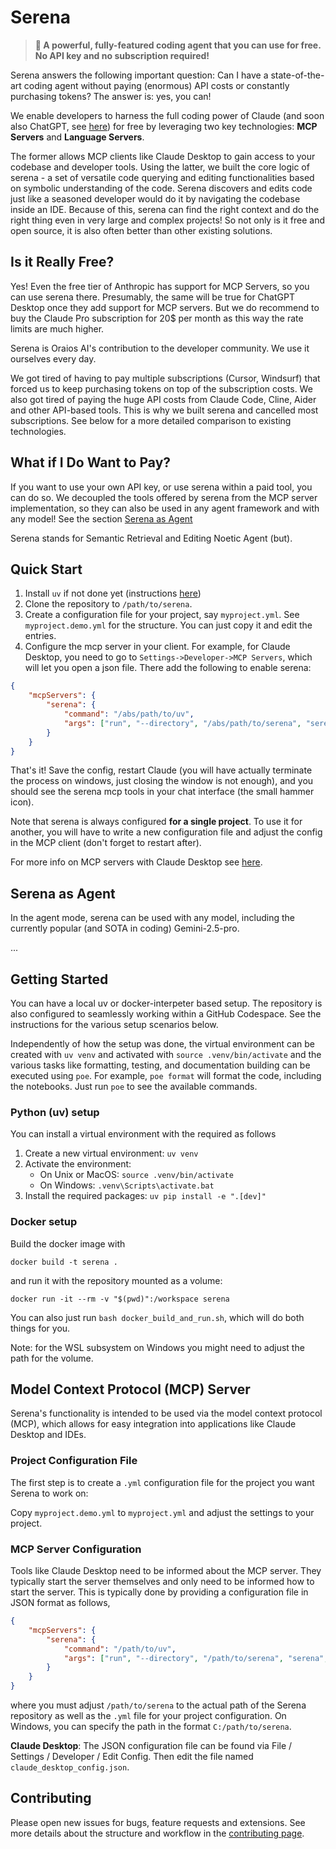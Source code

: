 # Serena

> **🚀 A powerful, fully-featured coding agent that you can use for free. No API key and no subscription required!**


Serena answers the following important question: 
Can I have a state-of-the-art coding agent without paying (enormous) API costs 
or constantly purchasing tokens? The answer is: yes, you can!

We enable developers to harness the full coding power of Claude 
(and soon also ChatGPT, see [here](https://x.com/OpenAIDevs/status/1904957755829481737)) 
for free by leveraging two key technologies: 
**MCP Servers** and **Language Servers**.

The former allows MCP clients like Claude Desktop to gain access to your codebase and developer
tools. Using the latter, we built the core logic of serena - a set of versatile code querying
and editing functionalities based on symbolic understanding of the code. Serena discovers and
edits code just like a seasoned developer would do it by navigating the codebase inside an IDE.
Because of this, serena can find the right context and do the right thing even in very large and
complex projects! So not only is it free and open source, it is also often better than other existing
solutions.


## Is it Really Free?

Yes! Even the free tier of Anthropic has support for MCP Servers, so you can use serena there.
Presumably, the same will be true for ChatGPT Desktop once they add support for MCP servers.
But we do recommend to buy the Claude Pro subscription for 20$ per month as this way the rate
limits are much higher.

Serena is Oraios AI's contribution to the developer community. We use it ourselves every day.

We got tired of having to pay multiple
subscriptions (Cursor, Windsurf) that forced us to keep purchasing tokens on top of the subscription costs.
We also got tired of paying the huge API costs from Claude Code, Cline, Aider and other API-based tools.
This is why we built serena and cancelled most subscriptions. 
See below for a more detailed comparison to existing technologies.

## What if I Do Want to Pay?

If you want to use your own API key, or use serena within a paid tool, you can do so.
We decoupled the tools offered by serena from the MCP server implementation, so they can also
be used in any agent framework and with any model! See the section [Serena as Agent](#serena-as-agent)
 
Serena stands for Semantic Retrieval and Editing Noetic Agent (but).

## Quick Start

1. Install `uv` if not done yet (instructions [here](https://docs.astral.sh/uv/getting-started/installation/))
2. Clone the repository to `/path/to/serena`.
3. Create a configuration file for your project, say `myproject.yml`. See `myproject.demo.yml` for the structure. 
   You can just copy it and edit the entries.
4. Configure the mcp server in your client. For example, for Claude Desktop, you need to go to `Settings->Developer->MCP Servers`,
   which will let you open a json file. There add the following to enable serena:

```json
{
    "mcpServers": {
        "serena": {
            "command": "/abs/path/to/uv",
            "args": ["run", "--directory", "/abs/path/to/serena", "serena", "/abs/path/to/myproject.yml"]
        }
    }
}
```

That's it! Save the config, restart Claude (you will have actually terminate the process on windows, just closing the window is not enough),
and you should see the serena mcp tools in your chat interface (the small hammer icon).

Note that serena is always configured **for a single project**. To use it for another, you will have to
write a new configuration file and adjust the config in the MCP client (don't forget to restart after).

For more info on MCP servers with Claude Desktop see [here](https://modelcontextprotocol.io/quickstart/user).

## Serena as Agent

In the agent mode, serena can be used with any model, including the currently popular (and SOTA in coding)
Gemini-2.5-pro.

...

## Getting Started

You can have a local uv or docker-interpeter based setup. The repository is also 
configured to seamlessly working within a GitHub Codespace. See the instructions
for the various setup scenarios below.

Independently of how the setup was done, the virtual environment can be 
created with `uv venv` and
activated with
`source .venv/bin/activate` and the various tasks like formatting, testing, and documentation building
can be executed using `poe`. For example, `poe format` will format the code, including the 
notebooks. Just run `poe` to see the available commands.

### Python (uv) setup

You can install a virtual environment with the required as follows

1. Create a new virtual environment: `uv venv`
2. Activate the environment:
    * On Unix or MacOS: `source .venv/bin/activate`
    * On Windows: `.venv\Scripts\activate.bat`
3. Install the required packages: `uv pip install -e ".[dev]"`

### Docker setup

Build the docker image with

```shell
docker build -t serena .
```

and run it with the repository mounted as a volume:

```shell
docker run -it --rm -v "$(pwd)":/workspace serena
```

You can also just run `bash docker_build_and_run.sh`, which will do both things
for you.

Note: for the WSL subsystem on Windows you might need to adjust the path for the
volume.

## Model Context Protocol (MCP) Server

Serena's functionality is intended to be used via the model context protocol (MCP),
which allows for easy integration into applications like Claude Desktop and IDEs.

### Project Configuration File

The first step is to create a `.yml` configuration file for the project you want
Serena to work on:

Copy `myproject.demo.yml` to `myproject.yml` and adjust the settings to your project.

### MCP Server Configuration

Tools like Claude Desktop need to be informed about the MCP server.
They typically start the server themselves and only need to be informed how to start
the server. 
This is typically done by providing a configuration file in JSON format as follows,

```json
{
    "mcpServers": {
        "serena": {
            "command": "/path/to/uv",
            "args": ["run", "--directory", "/path/to/serena", "serena", "/path/to/myproject.yml"]
        }
    }
}
```

where you must adjust `/path/to/serena` to the actual path of the Serena repository as well as the `.yml` file
for your project configuration.
On Windows, you can specify the path in the format `C:/path/to/serena`.

**Claude Desktop**: The JSON configuration file can be found via File / Settings / Developer / Edit Config. 
    Then edit the file named `claude_desktop_config.json`.

## Contributing

Please open new issues for bugs, feature requests and extensions. See more details about the structure and
workflow in the [contributing page](docs/04_contributing/04_contributing.rst).
